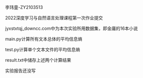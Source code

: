 李玮童-ZY2103513

2022深度学习与自然语言处理课程第一次作业提交

jyxstxtqj_downcc.com中为本次实验所用数据集，即金庸的16本小说

main.py计算所有文本总体的平均信息熵

test.py计算单个文本文件的平均信息熵

result.txt中储存上述两个计算结果

实验报告还没写
